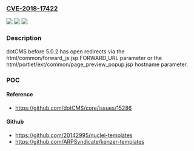 ### [CVE-2018-17422](https://cve.mitre.org/cgi-bin/cvename.cgi?name=CVE-2018-17422)
![](https://img.shields.io/static/v1?label=Product&message=n%2Fa&color=blue)
![](https://img.shields.io/static/v1?label=Version&message=n%2Fa&color=blue)
![](https://img.shields.io/static/v1?label=Vulnerability&message=n%2Fa&color=brighgreen)

### Description

dotCMS before 5.0.2 has open redirects via the html/common/forward_js.jsp FORWARD_URL parameter or the html/portlet/ext/common/page_preview_popup.jsp hostname parameter.

### POC

#### Reference
- https://github.com/dotCMS/core/issues/15286

#### Github
- https://github.com/20142995/nuclei-templates
- https://github.com/ARPSyndicate/kenzer-templates

